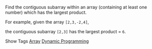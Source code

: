 Find the contiguous subarray within an array (containing at least one number) which has the largest product.

For example, given the array `[2,3,-2,4]`,  
 the contiguous subarray `[2,3]` has the largest product = `6`.

Show Tags
 [Array](/tag/array/) [Dynamic Programming](/tag/dynamic-programming/)
